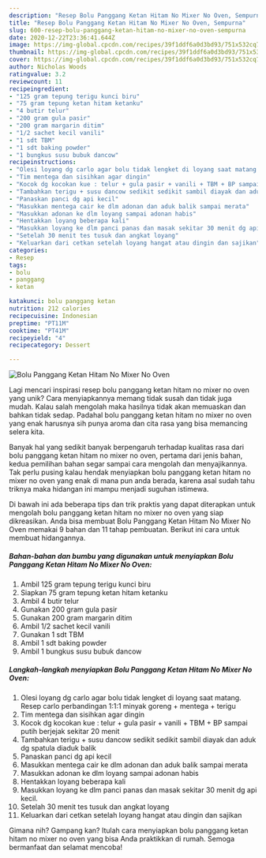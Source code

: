 ```yaml
---
description: "Resep Bolu Panggang Ketan Hitam No Mixer No Oven, Sempurna"
title: "Resep Bolu Panggang Ketan Hitam No Mixer No Oven, Sempurna"
slug: 600-resep-bolu-panggang-ketan-hitam-no-mixer-no-oven-sempurna
date: 2020-12-22T23:36:41.644Z
image: https://img-global.cpcdn.com/recipes/39f1ddf6a0d3bd93/751x532cq70/bolu-panggang-ketan-hitam-no-mixer-no-oven-foto-resep-utama.jpg
thumbnail: https://img-global.cpcdn.com/recipes/39f1ddf6a0d3bd93/751x532cq70/bolu-panggang-ketan-hitam-no-mixer-no-oven-foto-resep-utama.jpg
cover: https://img-global.cpcdn.com/recipes/39f1ddf6a0d3bd93/751x532cq70/bolu-panggang-ketan-hitam-no-mixer-no-oven-foto-resep-utama.jpg
author: Nicholas Woods
ratingvalue: 3.2
reviewcount: 11
recipeingredient:
- "125 gram tepung terigu kunci biru"
- "75 gram tepung ketan hitam ketanku"
- "4 butir telur"
- "200 gram gula pasir"
- "200 gram margarin ditim"
- "1/2 sachet kecil vanili"
- "1 sdt TBM"
- "1 sdt baking powder"
- "1 bungkus susu bubuk dancow"
recipeinstructions:
- "Olesi loyang dg carlo agar bolu tidak lengket di loyang saat matang. Resep carlo perbandingan 1:1:1 minyak goreng + mentega + terigu"
- "Tim mentega dan sisihkan agar dingin"
- "Kocok dg kocokan kue : telur + gula pasir + vanili + TBM + BP sampai putih berjejak sekitar 20 menit"
- "Tambahkan terigu + susu dancow sedikit sedikit sambil diayak dan aduk dg spatula diaduk balik"
- "Panaskan panci dg api kecil"
- "Masukkan mentega cair ke dlm adonan dan aduk balik sampai merata"
- "Masukkan adonan ke dlm loyang sampai adonan habis"
- "Hentakkan loyang beberapa kali"
- "Masukkan loyang ke dlm panci panas dan masak sekitar 30 menit dg api kecil."
- "Setelah 30 menit tes tusuk dan angkat loyang"
- "Keluarkan dari cetkan setelah loyang hangat atau dingin dan sajikan"
categories:
- Resep
tags:
- bolu
- panggang
- ketan

katakunci: bolu panggang ketan 
nutrition: 212 calories
recipecuisine: Indonesian
preptime: "PT11M"
cooktime: "PT41M"
recipeyield: "4"
recipecategory: Dessert

---
```



![Bolu Panggang Ketan Hitam No Mixer No Oven](https://img-global.cpcdn.com/recipes/39f1ddf6a0d3bd93/751x532cq70/bolu-panggang-ketan-hitam-no-mixer-no-oven-foto-resep-utama.jpg)

Lagi mencari inspirasi resep bolu panggang ketan hitam no mixer no oven yang unik? Cara menyiapkannya memang tidak susah dan tidak juga mudah. Kalau salah mengolah maka hasilnya tidak akan memuaskan dan bahkan tidak sedap. Padahal bolu panggang ketan hitam no mixer no oven yang enak harusnya sih punya aroma dan cita rasa yang bisa memancing selera kita.



Banyak hal yang sedikit banyak berpengaruh terhadap kualitas rasa dari bolu panggang ketan hitam no mixer no oven, pertama dari jenis bahan, kedua pemilihan bahan segar sampai cara mengolah dan menyajikannya. Tak perlu pusing kalau hendak menyiapkan bolu panggang ketan hitam no mixer no oven yang enak di mana pun anda berada, karena asal sudah tahu triknya maka hidangan ini mampu menjadi suguhan istimewa.


Di bawah ini ada beberapa tips dan trik praktis yang dapat diterapkan untuk mengolah bolu panggang ketan hitam no mixer no oven yang siap dikreasikan. Anda bisa membuat Bolu Panggang Ketan Hitam No Mixer No Oven memakai 9 bahan dan 11 tahap pembuatan. Berikut ini cara untuk membuat hidangannya.

<!--inarticleads1-->

##### Bahan-bahan dan bumbu yang digunakan untuk menyiapkan Bolu Panggang Ketan Hitam No Mixer No Oven:

1. Ambil 125 gram tepung terigu kunci biru
1. Siapkan 75 gram tepung ketan hitam ketanku
1. Ambil 4 butir telur
1. Gunakan 200 gram gula pasir
1. Gunakan 200 gram margarin ditim
1. Ambil 1/2 sachet kecil vanili
1. Gunakan 1 sdt TBM
1. Ambil 1 sdt baking powder
1. Ambil 1 bungkus susu bubuk dancow




<!--inarticleads2-->

##### Langkah-langkah menyiapkan Bolu Panggang Ketan Hitam No Mixer No Oven:

1. Olesi loyang dg carlo agar bolu tidak lengket di loyang saat matang. Resep carlo perbandingan 1:1:1 minyak goreng + mentega + terigu
1. Tim mentega dan sisihkan agar dingin
1. Kocok dg kocokan kue : telur + gula pasir + vanili + TBM + BP sampai putih berjejak sekitar 20 menit
1. Tambahkan terigu + susu dancow sedikit sedikit sambil diayak dan aduk dg spatula diaduk balik
1. Panaskan panci dg api kecil
1. Masukkan mentega cair ke dlm adonan dan aduk balik sampai merata
1. Masukkan adonan ke dlm loyang sampai adonan habis
1. Hentakkan loyang beberapa kali
1. Masukkan loyang ke dlm panci panas dan masak sekitar 30 menit dg api kecil.
1. Setelah 30 menit tes tusuk dan angkat loyang
1. Keluarkan dari cetkan setelah loyang hangat atau dingin dan sajikan




Gimana nih? Gampang kan? Itulah cara menyiapkan bolu panggang ketan hitam no mixer no oven yang bisa Anda praktikkan di rumah. Semoga bermanfaat dan selamat mencoba!
